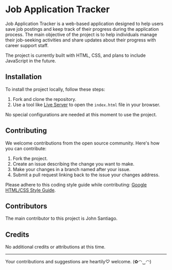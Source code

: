 # Job Application Tracker

Job Application Tracker is a web-based application designed to help users save job postings and keep track of their progress during the application process. The main objective of the project is to help individuals manage their job-seeking activities and share updates about their progress with career support staff.

The project is currently built with HTML, CSS, and plans to include JavaScript in the future.

## Installation

To install the project locally, follow these steps:

1. Fork and clone the repository.
2. Use a tool like [Live Server](https://marketplace.visualstudio.com/items?itemName=ritwickdey.LiveServer) to open the `index.html` file in your browser.

No special configurations are needed at this moment to use the project.

## Contributing

We welcome contributions from the open source community. Here's how you can contribute:

1. Fork the project.
2. Create an issue describing the change you want to make.
3. Make your changes in a branch named after your issue.
4. Submit a pull request linking back to the issue your changes address.

Please adhere to this coding style guide while contributing: [Google HTML/CSS Style Guide](https://google.github.io/styleguide/htmlcssguide.html).

## Contributors

The main contributor to this project is John Santiago.

## Credits

No additional credits or attributions at this time.

---

Your contributions and suggestions are heartily♡ welcome. (✿◠‿◠)
